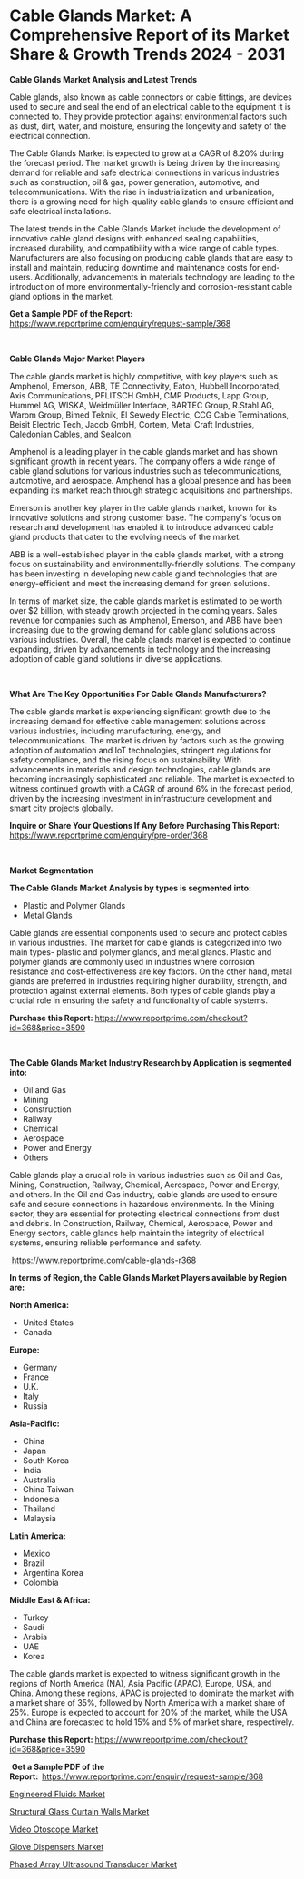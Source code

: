 <p><h1>Cable Glands Market: A Comprehensive Report of its Market Share & Growth Trends 2024 - 2031</h1></p><p><strong>Cable Glands Market Analysis and Latest Trends</strong></p>
<p><p>Cable glands, also known as cable connectors or cable fittings, are devices used to secure and seal the end of an electrical cable to the equipment it is connected to. They provide protection against environmental factors such as dust, dirt, water, and moisture, ensuring the longevity and safety of the electrical connection.</p><p>The Cable Glands Market is expected to grow at a CAGR of 8.20% during the forecast period. The market growth is being driven by the increasing demand for reliable and safe electrical connections in various industries such as construction, oil & gas, power generation, automotive, and telecommunications. With the rise in industrialization and urbanization, there is a growing need for high-quality cable glands to ensure efficient and safe electrical installations.</p><p>The latest trends in the Cable Glands Market include the development of innovative cable gland designs with enhanced sealing capabilities, increased durability, and compatibility with a wide range of cable types. Manufacturers are also focusing on producing cable glands that are easy to install and maintain, reducing downtime and maintenance costs for end-users. Additionally, advancements in materials technology are leading to the introduction of more environmentally-friendly and corrosion-resistant cable gland options in the market.</p></p>
<p><strong>Get a Sample PDF of the Report:&nbsp;</strong> <a href="https://www.reportprime.com/enquiry/request-sample/368">https://www.reportprime.com/enquiry/request-sample/368</a></p>
<p>&nbsp;</p>
<p><strong>Cable Glands Major Market Players</strong></p>
<p><p>The cable glands market is highly competitive, with key players such as Amphenol, Emerson, ABB, TE Connectivity, Eaton, Hubbell Incorporated, Axis Communications, PFLITSCH GmbH, CMP Products, Lapp Group, Hummel AG, WISKA, Weidmüller Interface, BARTEC Group, R.Stahl AG, Warom Group, Bimed Teknik, El Sewedy Electric, CCG Cable Terminations, Beisit Electric Tech, Jacob GmbH, Cortem, Metal Craft Industries, Caledonian Cables, and Sealcon. </p><p>Amphenol is a leading player in the cable glands market and has shown significant growth in recent years. The company offers a wide range of cable gland solutions for various industries such as telecommunications, automotive, and aerospace. Amphenol has a global presence and has been expanding its market reach through strategic acquisitions and partnerships. </p><p>Emerson is another key player in the cable glands market, known for its innovative solutions and strong customer base. The company's focus on research and development has enabled it to introduce advanced cable gland products that cater to the evolving needs of the market. </p><p>ABB is a well-established player in the cable glands market, with a strong focus on sustainability and environmentally-friendly solutions. The company has been investing in developing new cable gland technologies that are energy-efficient and meet the increasing demand for green solutions. </p><p>In terms of market size, the cable glands market is estimated to be worth over $2 billion, with steady growth projected in the coming years. Sales revenue for companies such as Amphenol, Emerson, and ABB have been increasing due to the growing demand for cable gland solutions across various industries. Overall, the cable glands market is expected to continue expanding, driven by advancements in technology and the increasing adoption of cable gland solutions in diverse applications.</p></p>
<p>&nbsp;</p>
<p><strong>What Are The Key Opportunities For Cable Glands Manufacturers?</strong></p>
<p><p>The cable glands market is experiencing significant growth due to the increasing demand for effective cable management solutions across various industries, including manufacturing, energy, and telecommunications. The market is driven by factors such as the growing adoption of automation and IoT technologies, stringent regulations for safety compliance, and the rising focus on sustainability. With advancements in materials and design technologies, cable glands are becoming increasingly sophisticated and reliable. The market is expected to witness continued growth with a CAGR of around 6% in the forecast period, driven by the increasing investment in infrastructure development and smart city projects globally.</p></p>
<p><strong>Inquire or Share Your Questions If Any Before Purchasing This Report:</strong> <a href="https://www.reportprime.com/enquiry/pre-order/368">https://www.reportprime.com/enquiry/pre-order/368</a></p>
<p>&nbsp;</p>
<p><strong>Market Segmentation</strong></p>
<p><strong>The Cable Glands Market Analysis by types is segmented into:</strong></p>
<p><ul><li>Plastic and Polymer Glands</li><li>Metal Glands</li></ul></p>
<p><p>Cable glands are essential components used to secure and protect cables in various industries. The market for cable glands is categorized into two main types- plastic and polymer glands, and metal glands. Plastic and polymer glands are commonly used in industries where corrosion resistance and cost-effectiveness are key factors. On the other hand, metal glands are preferred in industries requiring higher durability, strength, and protection against external elements. Both types of cable glands play a crucial role in ensuring the safety and functionality of cable systems.</p></p>
<p><strong>Purchase this Report:&nbsp;</strong><a href="https://www.reportprime.com/checkout?id=368&price=3590">https://www.reportprime.com/checkout?id=368&price=3590</a></p>
<p>&nbsp;</p>
<p><strong>The Cable Glands Market Industry Research by Application is segmented into:</strong></p>
<p><ul><li>Oil and Gas</li><li>Mining</li><li>Construction</li><li>Railway</li><li>Chemical</li><li>Aerospace</li><li>Power and Energy</li><li>Others</li></ul></p>
<p><p>Cable glands play a crucial role in various industries such as Oil and Gas, Mining, Construction, Railway, Chemical, Aerospace, Power and Energy, and others. In the Oil and Gas industry, cable glands are used to ensure safe and secure connections in hazardous environments. In the Mining sector, they are essential for protecting electrical connections from dust and debris. In Construction, Railway, Chemical, Aerospace, Power and Energy sectors, cable glands help maintain the integrity of electrical systems, ensuring reliable performance and safety.</p></p>
<p><a href="https://www.reportprime.com/cable-glands-r368">&nbsp;https://www.reportprime.com/cable-glands-r368</a></p>
<p><strong>In terms of Region, the Cable Glands Market Players available by Region are:</strong></p>
<p>
    <p> <strong> North America: </strong>
        <ul>
            <li>United States</li>
            <li>Canada</li>
        </ul>
        </p> 
    <p> <strong> Europe: </strong>
        <ul>
            <li>Germany</li>
            <li>France</li>
            <li>U.K.</li>
            <li>Italy</li>
            <li>Russia</li>
        </ul>
        </p> 
    <p> <strong> Asia-Pacific: </strong>
        <ul>
            <li>China</li>
            <li>Japan</li>
            <li>South Korea</li>
            <li>India</li>
            <li>Australia</li>
            <li>China Taiwan</li>
            <li>Indonesia</li>
            <li>Thailand</li>
            <li>Malaysia</li>
        </ul>
        </p> 
    <p> <strong> Latin America: </strong>
        <ul>
            <li>Mexico</li>
            <li>Brazil</li>
            <li>Argentina Korea</li>
            <li>Colombia</li>
        </ul>
        </p> 
    <p> <strong> Middle East & Africa: </strong>
        <ul>
            <li>Turkey</li>
            <li>Saudi</li>
            <li>Arabia</li>
            <li>UAE</li>
            <li>Korea</li>
        </ul>
    </p>
    </p>
<p><p>The cable glands market is expected to witness significant growth in the regions of North America (NA), Asia Pacific (APAC), Europe, USA, and China. Among these regions, APAC is projected to dominate the market with a market share of 35%, followed by North America with a market share of 25%. Europe is expected to account for 20% of the market, while the USA and China are forecasted to hold 15% and 5% of market share, respectively.</p></p>
<p><strong>Purchase this Report: </strong><a href="https://www.reportprime.com/checkout?id=368&price=3590">https://www.reportprime.com/checkout?id=368&price=3590</a></p>
<p>&nbsp;<strong>Get a Sample PDF of the Report:&nbsp;&nbsp;</strong><a href="https://www.reportprime.com/enquiry/request-sample/368">https://www.reportprime.com/enquiry/request-sample/368</a></p>
<p><strong></strong></p>
<p><p><a href="https://github.com/kishanagarner91/Market-Research-Report-List-1/blob/main/engineered-fluids-market.md">Engineered Fluids Market</a></p><p><a href="https://github.com/hrhzhypq19/Market-Research-Report-List-1/blob/main/structural-glass-curtain-walls-market.md">Structural Glass Curtain Walls Market</a></p><p><a href="https://medium.com/@cathymaggio_46644/video-otoscope-market-global-market-share-and-ranking-overall-sales-and-demand-forecast-2024-4fb1707a0f88">Video Otoscope Market</a></p><p><a href="https://medium.com/@djjdj3773/global-glove-dispensers-industry-types-applications-market-players-regional-growth-analysis-e2a4d481b786">Glove Dispensers Market</a></p><p><a href="https://medium.com/@addiehirthe20/global-phased-array-ultrasound-transducer-market-by-product-type-by-application-by-region-and-e09e21988c07">Phased Array Ultrasound Transducer Market</a></p></p>